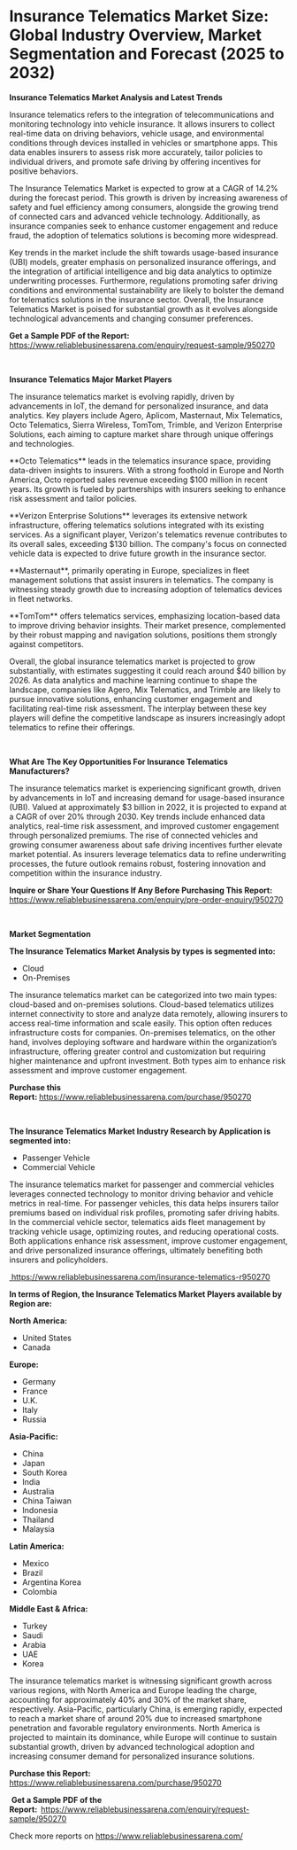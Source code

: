 <p><h1>Insurance Telematics Market Size: Global Industry Overview, Market Segmentation and Forecast (2025 to 2032)</h1></p><p><strong>Insurance Telematics Market Analysis and Latest Trends</strong></p>
<p><p>Insurance telematics refers to the integration of telecommunications and monitoring technology into vehicle insurance. It allows insurers to collect real-time data on driving behaviors, vehicle usage, and environmental conditions through devices installed in vehicles or smartphone apps. This data enables insurers to assess risk more accurately, tailor policies to individual drivers, and promote safe driving by offering incentives for positive behaviors.</p><p>The Insurance Telematics Market is expected to grow at a CAGR of 14.2% during the forecast period. This growth is driven by increasing awareness of safety and fuel efficiency among consumers, alongside the growing trend of connected cars and advanced vehicle technology. Additionally, as insurance companies seek to enhance customer engagement and reduce fraud, the adoption of telematics solutions is becoming more widespread.</p><p>Key trends in the market include the shift towards usage-based insurance (UBI) models, greater emphasis on personalized insurance offerings, and the integration of artificial intelligence and big data analytics to optimize underwriting processes. Furthermore, regulations promoting safer driving conditions and environmental sustainability are likely to bolster the demand for telematics solutions in the insurance sector. Overall, the Insurance Telematics Market is poised for substantial growth as it evolves alongside technological advancements and changing consumer preferences.</p></p>
<p><strong>Get a Sample PDF of the Report:&nbsp;</strong> <a href="https://www.reliablebusinessarena.com/enquiry/request-sample/950270?utm_campaign=3189&utm_medium=2&utm_source=Github&utm_content=ia&utm_term=06032025&utm_id=insurance-telematics">https://www.reliablebusinessarena.com/enquiry/request-sample/950270</a></p>
<p>&nbsp;</p>
<p><strong>Insurance Telematics Major Market Players</strong></p>
<p><p>The insurance telematics market is evolving rapidly, driven by advancements in IoT, the demand for personalized insurance, and data analytics. Key players include Agero, Aplicom, Masternaut, Mix Telematics, Octo Telematics, Sierra Wireless, TomTom, Trimble, and Verizon Enterprise Solutions, each aiming to capture market share through unique offerings and technologies.</p><p>**Octo Telematics** leads in the telematics insurance space, providing data-driven insights to insurers. With a strong foothold in Europe and North America, Octo reported sales revenue exceeding $100 million in recent years. Its growth is fueled by partnerships with insurers seeking to enhance risk assessment and tailor policies.</p><p>**Verizon Enterprise Solutions** leverages its extensive network infrastructure, offering telematics solutions integrated with its existing services. As a significant player, Verizon's telematics revenue contributes to its overall sales, exceeding $130 billion. The company's focus on connected vehicle data is expected to drive future growth in the insurance sector.</p><p>**Masternaut**, primarily operating in Europe, specializes in fleet management solutions that assist insurers in telematics. The company is witnessing steady growth due to increasing adoption of telematics devices in fleet networks.</p><p>**TomTom** offers telematics services, emphasizing location-based data to improve driving behavior insights. Their market presence, complemented by their robust mapping and navigation solutions, positions them strongly against competitors.</p><p>Overall, the global insurance telematics market is projected to grow substantially, with estimates suggesting it could reach around $40 billion by 2026. As data analytics and machine learning continue to shape the landscape, companies like Agero, Mix Telematics, and Trimble are likely to pursue innovative solutions, enhancing customer engagement and facilitating real-time risk assessment. The interplay between these key players will define the competitive landscape as insurers increasingly adopt telematics to refine their offerings.</p></p>
<p>&nbsp;</p>
<p><strong>What Are The Key Opportunities For Insurance Telematics Manufacturers?</strong></p>
<p><p>The insurance telematics market is experiencing significant growth, driven by advancements in IoT and increasing demand for usage-based insurance (UBI). Valued at approximately $3 billion in 2022, it is projected to expand at a CAGR of over 20% through 2030. Key trends include enhanced data analytics, real-time risk assessment, and improved customer engagement through personalized premiums. The rise of connected vehicles and growing consumer awareness about safe driving incentives further elevate market potential. As insurers leverage telematics data to refine underwriting processes, the future outlook remains robust, fostering innovation and competition within the insurance industry.</p></p>
<p><strong>Inquire or Share Your Questions If Any Before Purchasing This Report:</strong> <a href="https://www.reliablebusinessarena.com/enquiry/pre-order-enquiry/950270?utm_campaign=3189&utm_medium=2&utm_source=Github&utm_content=ia&utm_term=06032025&utm_id=insurance-telematics">https://www.reliablebusinessarena.com/enquiry/pre-order-enquiry/950270</a></p>
<p>&nbsp;</p>
<p><strong>Market Segmentation</strong></p>
<p><strong>The Insurance Telematics Market Analysis by types is segmented into:</strong></p>
<p><ul><li>Cloud</li><li>On-Premises</li></ul></p>
<p><p>The insurance telematics market can be categorized into two main types: cloud-based and on-premises solutions. Cloud-based telematics utilizes internet connectivity to store and analyze data remotely, allowing insurers to access real-time information and scale easily. This option often reduces infrastructure costs for companies. On-premises telematics, on the other hand, involves deploying software and hardware within the organization’s infrastructure, offering greater control and customization but requiring higher maintenance and upfront investment. Both types aim to enhance risk assessment and improve customer engagement.</p></p>
<p><strong>Purchase this Report:&nbsp;</strong><a href="https://www.reliablebusinessarena.com/purchase/950270?utm_campaign=3189&utm_medium=2&utm_source=Github&utm_content=ia&utm_term=06032025&utm_id=insurance-telematics">https://www.reliablebusinessarena.com/purchase/950270</a></p>
<p>&nbsp;</p>
<p><strong>The Insurance Telematics Market Industry Research by Application is segmented into:</strong></p>
<p><ul><li>Passenger Vehicle</li><li>Commercial Vehicle</li></ul></p>
<p><p>The insurance telematics market for passenger and commercial vehicles leverages connected technology to monitor driving behavior and vehicle metrics in real-time. For passenger vehicles, this data helps insurers tailor premiums based on individual risk profiles, promoting safer driving habits. In the commercial vehicle sector, telematics aids fleet management by tracking vehicle usage, optimizing routes, and reducing operational costs. Both applications enhance risk assessment, improve customer engagement, and drive personalized insurance offerings, ultimately benefiting both insurers and policyholders.</p></p>
<p><a href="https://www.reliablebusinessarena.com/insurance-telematics-r950270?utm_campaign=3189&utm_medium=2&utm_source=Github&utm_content=ia&utm_term=06032025&utm_id=insurance-telematics">&nbsp;https://www.reliablebusinessarena.com/insurance-telematics-r950270</a></p>
<p><strong>In terms of Region, the Insurance Telematics Market Players available by Region are:</strong></p>
<p>
    <p> <strong> North America: </strong>
        <ul>
            <li>United States</li>
            <li>Canada</li>
        </ul>
        </p> 
    <p> <strong> Europe: </strong>
        <ul>
            <li>Germany</li>
            <li>France</li>
            <li>U.K.</li>
            <li>Italy</li>
            <li>Russia</li>
        </ul>
        </p> 
    <p> <strong> Asia-Pacific: </strong>
        <ul>
            <li>China</li>
            <li>Japan</li>
            <li>South Korea</li>
            <li>India</li>
            <li>Australia</li>
            <li>China Taiwan</li>
            <li>Indonesia</li>
            <li>Thailand</li>
            <li>Malaysia</li>
        </ul>
        </p> 
    <p> <strong> Latin America: </strong>
        <ul>
            <li>Mexico</li>
            <li>Brazil</li>
            <li>Argentina Korea</li>
            <li>Colombia</li>
        </ul>
        </p> 
    <p> <strong> Middle East & Africa: </strong>
        <ul>
            <li>Turkey</li>
            <li>Saudi</li>
            <li>Arabia</li>
            <li>UAE</li>
            <li>Korea</li>
        </ul>
    </p>
    </p>
<p><p>The insurance telematics market is witnessing significant growth across various regions, with North America and Europe leading the charge, accounting for approximately 40% and 30% of the market share, respectively. Asia-Pacific, particularly China, is emerging rapidly, expected to reach a market share of around 20% due to increased smartphone penetration and favorable regulatory environments. North America is projected to maintain its dominance, while Europe will continue to sustain substantial growth, driven by advanced technological adoption and increasing consumer demand for personalized insurance solutions.</p></p>
<p><strong>Purchase this Report: </strong><a href="https://www.reliablebusinessarena.com/purchase/950270?utm_campaign=3189&utm_medium=2&utm_source=Github&utm_content=ia&utm_term=06032025&utm_id=insurance-telematics">https://www.reliablebusinessarena.com/purchase/950270</a></p>
<p>&nbsp;<strong>Get a Sample PDF of the Report:&nbsp;&nbsp;</strong><a href="https://www.reliablebusinessarena.com/enquiry/request-sample/950270?utm_campaign=3189&utm_medium=2&utm_source=Github&utm_content=ia&utm_term=06032025&utm_id=insurance-telematics">https://www.reliablebusinessarena.com/enquiry/request-sample/950270</a></p>
<p><strong></strong></p>
<p>Check more reports on <a href="https://www.reliablebusinessarena.com/?utm_campaign=3189&utm_medium=2&utm_source=Github&utm_content=ia&utm_term=06032025&utm_id=insurance-telematics">https://www.reliablebusinessarena.com/</a></p>